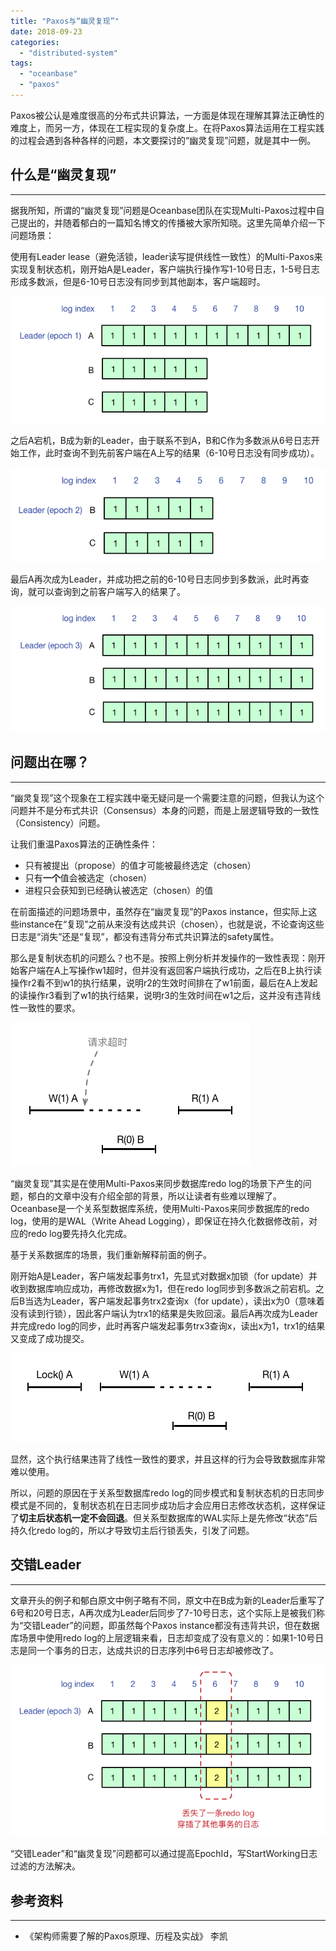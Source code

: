 ```yaml
---
title: "Paxos与“幽灵复现”"
date: 2018-09-23
categories: 
  - "distributed-system"
tags: 
  - "oceanbase"
  - "paxos"
---
```


Paxos被公认是难度很高的分布式共识算法，一方面是体现在理解其算法正确性的难度上，而另一方，体现在工程实现的复杂度上。在将Paxos算法运用在工程实践的过程会遇到各种各样的问题，本文要探讨的“幽灵复现”问题，就是其中一例。

## 什么是“幽灵复现”

* * *

据我所知，所谓的“幽灵复现”问题是Oceanbase团队在实现Multi-Paxos过程中自己提出的，并随着郁白的一篇知名博文的传播被大家所知晓。这里先简单介绍一下问题场景：

使用有Leader lease（避免活锁，leader读写提供线性一致性）的Multi-Paxos来实现复制状态机，刚开始A是Leader，客户端执行操作写1-10号日志，1-5号日志形成多数派，但是6-10号日志没有同步到其他副本，客户端超时。

[![](/assets/images/1.png)](/assets/images/1.png)

之后A宕机，B成为新的Leader，由于联系不到A，B和C作为多数派从6号日志开始工作，此时查询不到先前客户端在A上写的结果（6-10号日志没有同步成功）。

[![](/assets/images/2.png)](/assets/images/2.png)

最后A再次成为Leader，并成功把之前的6-10号日志同步到多数派，此时再查询，就可以查询到之前客户端写入的结果了。

[![](/assets/images/3.png)](/assets/images/3.png)

<!--more-->

## 问题出在哪？

* * *

“幽灵复现”这个现象在工程实践中毫无疑问是一个需要注意的问题，但我认为这个问题并不是分布式共识（Consensus）本身的问题，而是上层逻辑导致的一致性（Consistency）问题。

让我们重温Paxos算法的正确性条件：

- 只有被提出（propose）的值才可能被最终选定（chosen）
- 只有**一个**值会被选定（chosen）
- 进程只会获知到已经确认被选定（chosen）的值

在前面描述的问题场景中，虽然存在“幽灵复现”的Paxos instance，但实际上这些instance在“复现”之前从来没有达成共识（chosen），也就是说，不论查询这些日志是“消失”还是“复现”，都没有违背分布式共识算法的safety属性。

那么是复制状态机的问题么？也不是。按照上例分析并发操作的一致性表现：刚开始客户端在A上写操作w1超时，但并没有返回客户端执行成功，之后在B上执行读操作r2看不到w1的执行结果，说明r2的生效时间排在了w1前面，最后在A上发起的读操作r3看到了w1的执行结果，说明r3的生效时间在w1之后，这并没有违背线性一致性的要求。

[![](/assets/images/5.png)](/assets/images/5.png)

“幽灵复现”其实是在使用Multi-Paxos来同步数据库redo log的场景下产生的问题，郁白的文章中没有介绍全部的背景，所以让读者有些难以理解了。Oceanbase是一个关系型数据库系统，使用Multi-Paxos来同步数据库的redo log，使用的是WAL（Write Ahead Logging），即保证在持久化数据修改前，对应的redo log要先持久化完成。

基于关系数据库的场景，我们重新解释前面的例子。

刚开始A是Leader，客户端发起事务trx1，先显式对数据x加锁（for update）并收到数据库响应成功，再修改数据x为1，但在redo log同步到多数派之前宕机。之后B当选为Leader，客户端发起事务trx2查询x（for update），读出x为0（意味着没有读到行锁），因此客户端认为trx1的结果是失败回滚。最后A再次成为Leader并完成redo log的同步，此时再客户端发起事务trx3查询x，读出x为1，trx1的结果又变成了成功提交。

[![](/assets/images/6.png)](/assets/images/6.png)

显然，这个执行结果违背了线性一致性的要求，并且这样的行为会导致数据库非常难以使用。

所以，问题的原因在于关系型数据库redo log的同步模式和复制状态机的日志同步模式是不同的，复制状态机在日志同步成功后才会应用日志修改状态机，这样保证了**切主后状态机一定不会回退**。但关系型数据库的WAL实际上是先修改“状态”后持久化redo log的，所以才导致切主后行锁丢失，引发了问题。

## 交错Leader

* * *

文章开头的例子和郁白原文中例子略有不同，原文中在B成为新的Leader后重写了6号和20号日志，A再次成为Leader后同步了7-10号日志，这个实际上是被我们称为“交错Leader”的问题，即虽然每个Paxos instance都没有违背共识，但在数据库场景中使用redo log的上层逻辑来看，日志却变成了没有意义的：如果1-10号日志是同一个事务的日志，达成共识的日志序列中6号日志却被修改了。

[![](/assets/images/4.png)](/assets/images/4.png)

“交错Leader”和“幽灵复现”问题都可以通过提高EpochId，写StartWorking日志过滤的方法解决。

## 参考资料

* * *

- 《架构师需要了解的Paxos原理、历程及实战》 李凯
